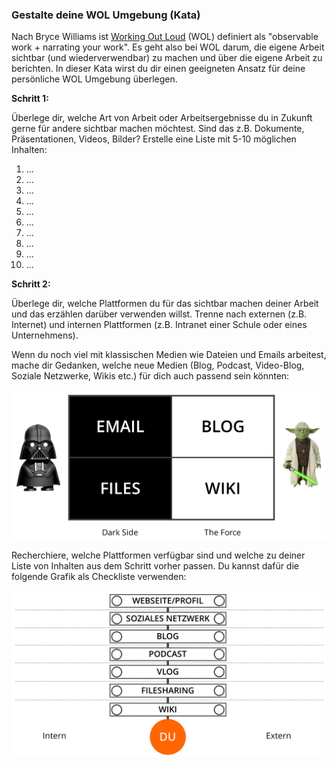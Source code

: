 ### Gestalte deine WOL Umgebung (Kata)

Nach Bryce Williams ist [Working Out Loud](https://thebryceswrite.com/2010/11/29/when-will-we-work-out-loud-soon) (WOL) definiert als "observable work + narrating your work". Es geht also bei WOL darum, die eigene Arbeit sichtbar (und wiederverwendbar) zu machen und über die eigene Arbeit zu berichten. In dieser Kata wirst du dir einen geeigneten Ansatz für deine persönliche WOL Umgebung überlegen.



**Schritt 1:**

Überlege dir, welche Art von Arbeit oder Arbeitsergebnisse du in Zukunft gerne für andere sichtbar machen möchtest. Sind das z.B. Dokumente, Präsentationen, Videos, Bilder? Erstelle eine Liste mit 5-10 möglichen Inhalten: 

1. ...
2. ...
3. ...
4. ...
5. ...
6. ...
7. ...
8. ...
9. ...
10. ...



**Schritt 2:**

Überlege dir, welche Plattformen du für das sichtbar machen deiner Arbeit und das erzählen darüber verwenden willst. Trenne nach externen (z.B. Internet) und internen Plattformen (z.B. Intranet einer Schule oder eines Unternehmens).

Wenn du noch viel mit klassischen Medien wie Dateien und Emails arbeitest, mache dir Gedanken, welche neue Medien (Blog, Podcast, Video-Blog, Soziale Netzwerke, Wikis etc.) für dich auch passend sein könnten:

![Klassische vs. neue Medien](./images/WOL-Umgebung-Dark-Force.png)

Recherchiere, welche Plattformen verfügbar sind und welche zu deiner Liste von Inhalten aus dem Schritt vorher passen. Du kannst dafür die folgende Grafik als Checkliste verwenden:

![Mögliche Elemente einer WOL Umgebung (intern/extern)](./images/WOL-Umgebung-Auswahl.png)
